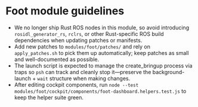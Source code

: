 # Foot module guidelines

- We no longer ship Rust ROS nodes in this module, so avoid introducing `rosidl_generator_rs`, `rclrs`, or other Rust-specific ROS build dependencies when updating patches or manifests.
- Add new patches to `modules/foot/patches/` and rely on `apply_patches.sh` to pick them up automatically; keep patches as small and well-documented as possible.
- The launch script is expected to manage the create_bringup process via traps so `psh` can track and cleanly stop it—preserve the background-launch + `wait` structure when making changes.
- After editing cockpit components, run `node --test modules/foot/cockpit/components/foot-dashboard.helpers.test.js` to keep the helper suite green.
